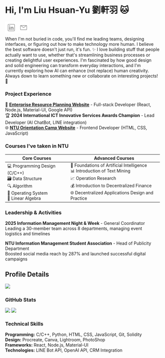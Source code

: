 # Hi, I'm Liu Hsuan-Yu 劉軒羽 🐱
[<img align="left" alt="Hsuan-Yu | LinkedIn" width="40px" src="./linkedin.svg" />][linkedin]
[<img align="left" alt="Hsuan-Yu | Gmail" width="40px" src="./mail.svg" />][Gmail]
<br><br>

When I'm not buried in code, you'll find me leading teams, designing interfaces, or figuring out how to make technology more human. I believe the best software doesn't just run, it's fun. ✨ I love building stuff that people actually want to use, whether that's streamlining business processes or creating delightful user experiences. I'm fascinated by how good design and solid engineering can transform everyday interactions, and I'm currently exploring how AI can enhance (not replace) human creativity. Always down to learn something new or collaborate on interesting projects! 🚀

### Project Experience
🚀 **[Enterprise Resource Planning Website](https://github.com/pierrechen2001/js_pest_crm)** - Full-stack Developer (React, Node.js, Material-UI, Google API)  
🏆 **2024 International ICT Innovative Services Awards Champion** - Lead Developer (AI ChatBot, LINE integration)  
🌐 **[NTU Orientation Camp Website](https://github.com/Angelicac-Wang/ntupipcamp2024)** - Frontend Developer (HTML, CSS, JavaScript)


### Courses I've taken in NTU
| Core Courses | Advanced Courses |
|---|---|
| 💻 Programming Design (C/C++)<br>🗃️ Data Structure<br>🔍 Algorithm<br>💾 Operating System<br>🔢 Linear Algebra | 🤖 Foundations of Artificial Intelligence<br>📊 Introduction of Text Mining<br>📈 Operation Research<br>💰 Introduction to Decentralized Finance<br>🌐 Decentralized Applications Design and Practice |

### Leadership & Activities
**2025 Information Management Night & Week** - General Coordinator  
Leading a 30-member team across 8 departments, managing event logistics and timelines

**NTU Information Management Student Association** - Head of Publicity Department  
Boosted social media reach by 287% and launched successful digital campaigns

## Profile Details
![](http://github-profile-summary-cards.vercel.app/api/cards/profile-details?username=ryukyucoding&theme=discord_old_blurple)

### GitHub Stats
![](http://github-profile-summary-cards.vercel.app/api/cards/repos-per-language?username=ryukyucoding&theme=discord_old_blurple)
![](http://github-profile-summary-cards.vercel.app/api/cards/stats?username=ryukyucoding&theme=discord_old_blurple)

### Technical Skills
**Programming:** C/C++, Python, HTML, CSS, JavaScript, Git, Solidity  
**Design:** Procreate, Canva, Lightroom, PhotoShop  
**Frameworks:** React, Node.js, Material-UI  
**Technologies:** LINE Bot API, OpenAI API, CRM Integration


[linkedin]: https://www.linkedin.com/in/sherryliuyu/
[Gmail]: mailto:b12705019@ntu.im
